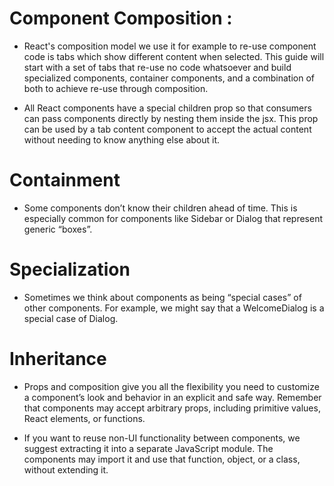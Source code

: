 # Component Composition :

  - React's composition model we use it for example to re-use component code is tabs which show different content when selected. This guide will start with a set of tabs that re-use no code whatsoever and build specialized components, container components, and a combination of both to achieve re-use through composition.

  - All React components have a special children prop so that consumers can pass components directly by nesting them inside the jsx. This prop can be used by a tab content component to accept the actual content without needing to know anything else about it.

# Containment
  - Some components don’t know their children ahead of time. This is especially common for components like Sidebar or Dialog that represent generic “boxes”.  

# Specialization
 - Sometimes we think about components as being “special cases” of other components. For example, we might say that a WelcomeDialog is a special case of Dialog.  


# Inheritance 
 
  - Props and composition give you all the flexibility you need to customize a component’s look and behavior in an explicit and safe way. Remember that components may accept arbitrary props, including primitive values, React elements, or functions.

  - If you want to reuse non-UI functionality between components, we suggest extracting it into a separate JavaScript module. The components may import it and use that function, object, or a class, without extending it.